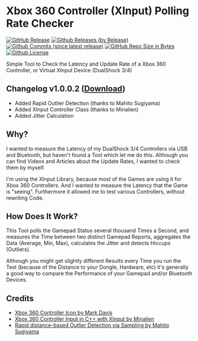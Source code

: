 # Xbox 360 Controller (XInput) Polling Rate Checker
[![GitHub Release](https://img.shields.io/github/release/chrizonix/XInputTest.svg)](https://github.com/chrizonix/XInputTest/releases/tag/v1.0.0.2)
[![Github Releases (by Release)](https://img.shields.io/github/downloads/chrizonix/XInputTest/v1.0.0.2/total.svg)](https://github.com/chrizonix/XInputTest/releases/tag/v1.0.0.2)
[![Github Commits (since latest release)](https://img.shields.io/github/commits-since/chrizonix/XInputTest/latest.svg)](https://github.com/chrizonix/XInputTest/compare/v1.0.0.2...master)
[![GitHub Repo Size in Bytes](https://img.shields.io/github/repo-size/chrizonix/XInputTest.svg)](https://github.com/chrizonix/XInputTest)
[![Github License](https://img.shields.io/github/license/chrizonix/XInputTest.svg)](LICENSE.md)

Simple Tool to Check the Latency and Update Rate of a Xbox 360 Controller, or Virtual XInput Device (DualShock 3/4)

## Changelog v1.0.0.2 ([Download](https://github.com/chrizonix/XInputTest/releases/tag/v1.0.0.2))
* Added Rapid Outlier Detection (thanks to Mahito Sugiyama)
* Added XInput Controller Class (thanks to Minalien)
* Added Jitter Calculation

## Why?
I wanted to measure the Latency of my DualShock 3/4 Controllers via USB and Bluetooth, but haven't found a Tool which let me do this. Although you can find Videos and Articles about the Update Rates, I wanted to check them by myself.

I'm using the XInput Library, because most of the Games are using it for Xbox 360 Controllers.
And I wanted to measure the Latency that the Game is "seeing". Furthermore it allowed me to test various Controllers, without rewriting Code.

## How Does It Work?
This Tool polls the Gamepad Status several thousand Times a Second, and measures the Time between two distinct Gamepad Reports, aggregates the Data (Average, Min, Max), calculates the Jitter and detects Hiccups (Outliers).

Although you might get slightly different Results every Time you run the Test (because of the Distance to your Dongle, Hardware, etc) it's generally a good way to compare the Performance of your Gamepad and/or Bluetooth Devices.

## Credits
* [Xbox 360 Controller Icon by Mark Davis](https://thenounproject.com/term/xbox-360-controller/195040/)
* [Xbox 360 Controller Input in C++ with XInput by Minalien](https://www.codeproject.com/Articles/26949/Xbox-Controller-Input-in-C-with-XInput)
* [Rapid distance-based Outlier Detection via Sampling by Mahito Sugiyama](https://github.com/BorgwardtLab/sampling-outlier-detection)
